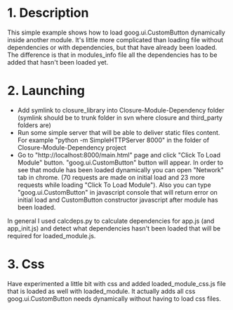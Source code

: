 # 1. Description
This simple example shows how to load goog.ui.CustomButton dynamically inside another module. It's little more complicated than loading file without dependencies or with dependencies, but that have already been loaded. The difference is that in modules_info file all the dependencies has to be added that hasn't been loaded yet. 

# 2. Launching

* Add symlink to closure_library into Closure-Module-Dependency folder (symlink should be to trunk folder in svn where closure and third_party folders are)
* Run some simple server that will be able to deliver static files content. For example "python -m SimpleHTTPServer 8000" in the folder of Closure-Module-Dependency project
* Go to "http://localhost:8000/main.html" page and click "Click To Load Module" button. "goog.ui.CustomButton" button will appear. In order to see that module has been loaded dynamically you can open "Network" tab in chrome. (70 requests are made on initial load and 23 more requests while loading "Click To Load Module"). Also you can type "goog.ui.CustomButton" in javascript console that will return error on initial load and CustomButton constructor javascript after module has been loaded.

In general I used calcdeps.py to calculate dependencies for app.js (and app_init.js) and detect what dependencies hasn't been loaded that will be required for loaded_module.js.

# 3. Css

Have experimented a little bit with css and added loaded_module_css.js file that is loaded as well with loaded_module. It actually adds all css goog.ui.CustomButton needs dynamically without having to load css files.